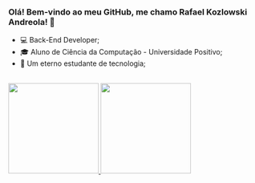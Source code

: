### Olá! Bem-vindo ao meu GitHub, me chamo Rafael Kozlowski Andreola! 👋

- 💻 Back-End Developer;
- 🎓 Aluno de Ciência da Computação - Universidade Positivo;
- 🚀 Um eterno estudante de tecnologia;

<br>
<div>
  <a href="https://github.com/Rafa-KozAnd">
  <img height="180em" src="https://github-readme-stats.vercel.app/api?username=Rafa-KozAnd&show_icons=true&theme=blue-green&include_all_commits=true&count_private=true"/>
  <img height="180em" src="https://github-readme-stats.vercel.app/api/top-langs/?username=Rafa-KozAnd&layout=compact&langs_count=16&theme=blue-green"/>
</div>
